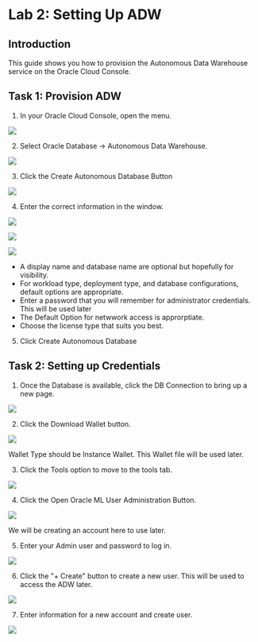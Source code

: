 # Lab 2: Setting Up ADW

## Introduction

This guide shows you how to provision the Autonomous Data Warehouse service on the Oracle Cloud Console.


## Task 1: Provision ADW

1. In your Oracle Cloud Console, open the menu.

![](./images/openmenu.png)

2. Select Oracle Database -> Autonomous Data Warehouse.

![](./images/selectdatabase.png)

3. Click the Create Autonomous Database Button

![](./images/createdbbutton.png)

4. Enter the correct information in the window.

![](./images/createdbpage1.png)

![](./images/createdbpage2.png)

![](./images/createdbpage3.png)

- A display name and database name are optional but hopefully for visibility.
- For workload type, deployment type, and database configurations, default options are appropriate.
- Enter a password that you will remember for administrator credentials. This will be used later
- The Default Option for netwwork access is approrptiate.
- Choose the license type that suits you best.

5. Click Create Autonomous Database


## Task 2: Setting up Credentials

1. Once the Database is available, click the DB Connection to bring up a new page.

![](./images/dbconnectionbutton.png)

2. Click the Download Wallet button.

![](./images/dbconnectionpage.png)

Wallet Type should be Instance Wallet.
This Wallet file will be used later.

3. Click the Tools option to move to the tools tab.

![](./images/dbtoolsbutton.png)

4. Click the Open Oracle ML User Administration Button.

![](./images/dbtoolspage.png)

We will be creating an account here to use later.

5. Enter your Admin user and password to log in.

![](./images/omlsignin.png)

6. Click the "+ Create" button to create a new user. This will be used to access the ADW later.

![](./images/createuserbutton.png)

7. Enter information for a new account and create user.

![](./images/createuserpage.png)